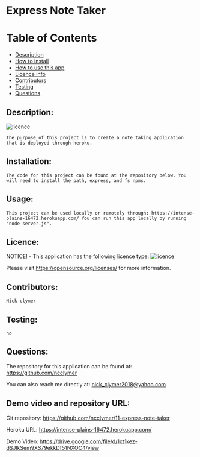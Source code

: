 
  # Express Note Taker
  
  # Table of Contents
  
  - [Description](#Description)
  - [How to install](#Installation)
  - [How to use this app](#Usage)
  - [Licence info](#Licence)
  - [Contributors](#Contributors)
  - [Testing](#Testing)
  - [Questions](#Questions)
  
  ## Description:
  ![licence](https://img.shields.io/badge/License-MIT-blue.svg "Licence Badge")

    The purpose of this project is to create a note taking application that is deployed through heroku.

  ## Installation:
    The code for this project can be found at the repository below. You will need to install the path, express, and fs npms.

  ## Usage:
    This project can be used locally or remotely through: https://intense-plains-16472.herokuapp.com/ You can run this app locally by running "node server.js".

  ## Licence:
  NOTICE! - This application has the following licence type: ![licence](https://img.shields.io/badge/License-MIT-blue.svg "Licence Badge")

  Please visit https://opensource.org/licenses/ for more information.

  ## Contributors:
    Nick clymer

  ## Testing:
    no
    
  ## Questions:
  The repository for this application can be found at: https://github.com/ncclymer

  You can also reach me directly at: nick_clymer2018@yahoo.com

  ## Demo video and repository URL:
  Git repository: https://github.com/ncclymer/11-express-note-taker

  Heroku URL: https://intense-plains-16472.herokuapp.com/

  Demo Video: https://drive.google.com/file/d/1xt1kez-dSJlkSem9XS79ekkDf51NXOC4/view